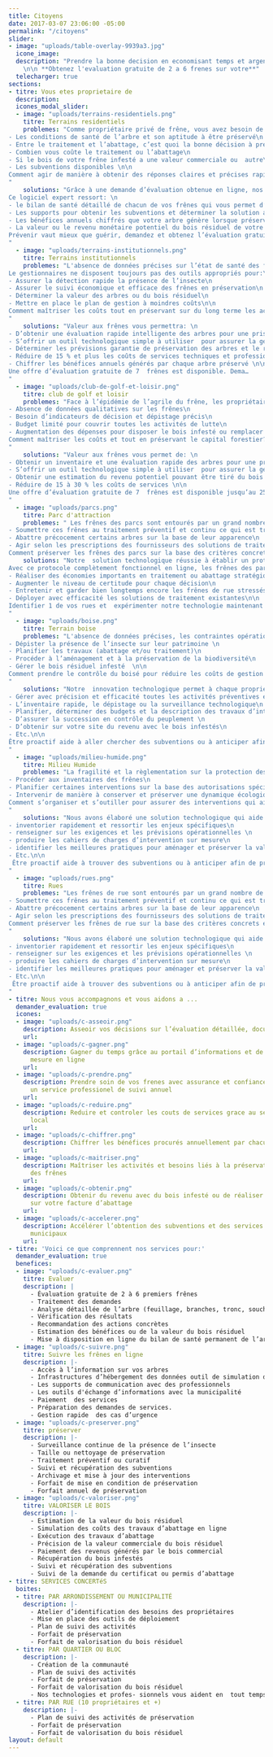 ```yaml
---
title: Citoyens
date: 2017-03-07 23:06:00 -05:00
permalink: "/citoyens"
slider:
- image: "uploads/table-overlay-9939a3.jpg"
  icone_image: 
  description: "Prendre la bonne decision en economisant temps et argent maintenant!
    \n\n **Obtenez l'evaluation gratuite de 2 a 6 frenes sur votre**"
  telecharger: true
sections:
- titre: Vous etes proprietaire de
  description: 
  icones_modal_slider:
  - image: "uploads/terrains-residentiels.png"
    titre: Terrains residentiels
    problemes: "Comme propriétaire privé de frêne, vous avez besoin de savoir :\n
- Les conditions de santé de l’arbre et son aptitude à être préservé\n
- Entre le traitement et l’abattage, c’est quoi la bonne décision à prendre;\n
- Combien vous coûte le traitement ou l’abattage\n
- Si le bois de votre frêne infesté a une valeur commerciale ou  autre\n
- Les subventions disponibles \n\n
Comment agir de manière à obtenir des réponses claires et précises rapidement?
"
    solutions: "Grâce à une demande d’évaluation obtenue en ligne, nos professionnels se déplacent sur votre propriété pour rentrer vos frênes dans le logiciel qui vous aidera a à prendre les bonnes décisions en toute circonstance en plus d’obtenir tous les services en ligne . 
Ce logiciel expert ressort: \n
- le bilan de santé détaillé de chacun de vos frênes qui vous permet d’agir à partir de la décision éclairée\n
- Les supports pour obtenir les subventions et déterminer la solution avantageuse pour vous\n
- Les bénéfices annuels chiffrés que votre arbre génère lorsque préservé (traiter entre autre)\n
- La valeur ou le revenu monétaire potentiel du bois résiduel de votre grand arbre infesté\n\n
Prévenir vaut mieux que guérir, demandez et obtenez l’évaluation gratuite de vos frênes en ligne
"
  - image: "uploads/terrains-institutionnels.png"
    titre: Terrains institutionnels
    problemes: "L'absence de données précises sur l’état de santé des frênes est à l’origine des prises de décision tardives ou plus coûteuses pour les institutions propriétaires de frênes.
Le gestionnaires ne disposent toujours pas des outils appropriés pour:\n
- Assurer la détection rapide la présence de l’insecte\n
- Assurer le suivi économique et efficace des frênes en préservation\n
- Déterminer la valeur des arbres ou du bois résiduel\n
- Mettre en place le plan de gestion à moindres coûts\n\n
Comment maîtriser les coûts tout en préservant sur du long terme les actifs arboricoles? 
"
    solutions: "Valeur aux frênes vous permettra: \n
- D’obtenir une évaluation rapide intelligente des arbres pour une prise de décision économique\n
- S’offrir un outil technologique simple à utiliser  pour assurer la gestion de tous les services en ligne \n
- Déterminer les prévisions garantie de préservation des arbres et le revenu potentiel pouvant être tiré du bois infesté\n
- Réduire de 15 % et plus les coûts de services techniques et professionnels\n
- Chiffrer les bénéfices annuels générés par chaque arbre préservé \n\n
Une offre d’évaluation gratuite de 7  frênes est disponible. Dema…
"
  - image: "uploads/club-de-golf-et-loisir.png"
    titre: club de golf et loisir
    problemes: "Face à l’épidémie de l’agrile du frêne, les propriétaires des clubs de loisirs rencontrent les défis suivants: \n
- Absence de données qualitatives sur les frênes\n
- Besoin d’indicateurs de décision et dépistage précis\n
- Budget limité pour couvrir toutes les activités de lutte\n
- Augmentation des dépenses pour disposer le bois infesté ou remplacer les arbres abattus\n\n
Comment maîtriser les coûts et tout en préservant le capital forestier? 
"
    solutions: "Valeur aux frênes vous permet de: \n
- Obtenir un inventaire et une évaluation rapide des arbres pour une prise de décision économique\n
- S’offrir un outil technologique simple à utiliser  pour assurer la gestion de tous les services en ligne \n
- Obtenir une estimation du revenu potentiel pouvant être tiré du bois infesté\n
- Réduire de 15 à 30 % les coûts de services \n\n
Une offre d’évaluation gratuite de 7  frênes est disponible jusqu’au 25 mai. Dema…
"
  - image: "uploads/parcs.png"
    titre: Parc d'attraction
    problemes: " Les frênes des parcs sont entourés par un grand nombre de frênes qui ont un suivi moins serré. Cette problématique contraint les gestionnaires à:  \n
- Soumettre ces frênes au traitement préventif et continu ce qui est très coûteux avec des perspectives limitées de préservation durable\n
- Abattre précocement certains arbres sur la base de leur apparence\n
- Agir selon les prescriptions des fournisseurs des solutions de traitement au lieu des critères liés à l’état de santé  arbres \n\n
Comment préserver les frênes des parcs sur la base des critères concrets et des faits précis? "
    solutions: "Notre  solution technologique réussie à établir un protocole décisionnel d’intervention qui prend en compte l’ensemble des données sur les frênes environnants et les déplacements prévisibles des insectes sur le territoire. 
Avec ce protocole complètement fonctionnel en ligne, les frênes des parcs sont évalués, suivis et traités à partir faits concrets. Ce qui aide à\n
- Réaliser des économies importants en traitement ou abattage stratégique\n
- Augmenter le niveau de certitude pour chaque décision\n
- Entretenir et garder bien longtemps encore les frênes de rue stressés\n
- Déployer avec efficacité les solutions de traitement existantes\n\n
Identifier 1 de vos rues et  expérimenter notre technologie maintenant 
"
  - image: "uploads/boise.png"
    titre: Terrain boise
    problemes: "L'absence de données précises, les contraintes opérationnelles, les risques d’envahissement par les espèces **végétales nuisibles** (nerprun par exemple) sont les enjeux ou défis  des propriétaires de boisés urbains qui doivent :\n
- Dépister la présence de l’insecte sur leur patrimoine \n
- Planifier les travaux (abattage et/ou traitement)\n
- Procéder à l’aménagement et à la préservation de la biodiversité\n
- Gérer le bois résiduel infesté  \n\n
Comment prendre le contrôle du boisé pour réduire les coûts de gestion et limiter les impacts dans la durée ?
"
    solutions: "Notre  innovation technologique permet à chaque propriétaire de boisé d'obtenir des services professionnels dont les résultats sont disponibles en ligne et permettent  de:\n
- Gérer avec précision et efficacité toutes les activités préventives et intensives\n
- L’inventaire rapide, le dépistage ou la surveillance technologique\n
- Planifier, déterminer des budgets et la description des travaux d’intervention\n
- D’assurer la succession en contrôle du peuplement \n
- D’obtenir sur votre site du revenu avec le bois infestés\n
- Etc.\n\n
Être proactif aide à aller chercher des subventions ou à anticiper afin de prendre les décisions économiques
"
  - image: "uploads/milieu-humide.png"
    titre: Milieu Humide
    problemes: "La fragilité et la règlementation sur la protection des milieux augmentent le niveau d’exigences et de supervision pour les gestionnaires qui doivent:\n
- Procéder aux inventaires des frênes\n
- Planifier certaines interventions sur la base des autorisations spécifiques\n
- Intervenir de manière à conserver et préserver une dynamique écologique appropriée à ces milieux.\n\n
Comment s’organiser et s’outiller pour assurer des interventions qui aident à préserver la sensibilité, et à respecter l’ensemble des réglementations? 
"
    solutions: "Nous avons élaboré une solution technologique qui aide à dimensionner et documenter chaque écosystème fragile de manière à générer selon le besoin des outils et pour:\n
- inventorier rapidement et ressortir les enjeux spécifiques\n
- renseigner sur les exigences et les prévisions opérationnelles \n
- produire les cahiers de charges d’intervention sur mesure\n
- identifier les meilleures pratiques pour aménager et préserver la valeur écologique de ces écosystèmes\n
- Etc.\n\n
 Être proactif aide à trouver des subventions ou à anticiper afin de prendre les décisions économiques
"
  - image: "uploads/rues.png"
    titre: Rues
    problemes: "Les frênes de rue sont entourés par un grand nombre de frênes qui ont un suivi moins serré. Cette problématique contraint les gestionnaires à:  \n
- Soumettre ces frênes au traitement préventif et continu ce qui est très coûteux avec des perspectives limitées de préservation durable\n
- Abattre précocement certains arbres sur la base de leur apparence\n
- Agir selon les prescriptions des fournisseurs des solutions de traitement au lieu des critères liés à l’état de santé  arbres \n\n
Comment préserver les frênes de rue sur la base des critères concrets et des faits précis?   
"
    solutions: "Nous avons élaboré une solution technologique qui aide à dimensionner et documenter chaque écosystème fragile de manière à générer selon le besoin des outils et pour:\n
- inventorier rapidement et ressortir les enjeux spécifiques\n
- renseigner sur les exigences et les prévisions opérationnelles \n
- produire les cahiers de charges d’intervention sur mesure\n
- identifier les meilleures pratiques pour aménager et préserver la valeur écologique de ces écosystèmes\n
- Etc.\n\n
 Être proactif aide à trouver des subventions ou à anticiper afin de prendre les décisions économiques
"
- titre: Nous vous accompagnons et vous aidons a ...
  demander_evaluation: true
  icones:
  - image: "uploads/c-asseoir.png"
    description: Asseoir vos décisions sur l’évaluation détaillée, documentée et informatisée
    url: 
  - image: "uploads/c-gagner.png"
    description: Gagner du temps grâce au portail d’informations et de services sur
      mesure en ligne
    url: 
  - image: "uploads/c-prendre.png"
    description: Prendre soin de vos frenes avec assurance et confiance en utilisant
      un service professionel de suivi annuel
    url: 
  - image: "uploads/c-reduire.png"
    description: Reduire et controler les couts de services grace au service concerte
      local
    url: 
  - image: "uploads/c-chiffrer.png"
    description: Chiffrer les bénéfices procurés annuellement par chacun des arbres.
    url: 
  - image: "uploads/c-maitriser.png"
    description: Maîtriser les activités et besoins liés à la préservation ou à l’abattage
      des frênes
    url: 
  - image: "uploads/c-obtenir.png"
    description: Obtenir du revenu avec du bois infesté ou de réaliser des économies
      sur votre facture d’abattage
    url: 
  - image: "uploads/c-accelerer.png"
    description: Accélérer l’obtention des subventions et des services de soutien
      municipaux
    url: 
- titre: 'Voici ce que comprennent nos services pour:'
  demander_evaluation: true
  benefices:
  - image: "uploads/c-evaluer.png"
    titre: Evaluer
    description: |
      - Évaluation gratuite de 2 à 6 premiers frênes
      - Traitement des demandes
      - Analyse détaillée de l’arbre (feuillage, branches, tronc, souche)
      - Vérification des résultats
      - Recommandation des actions concrètes
      - Estimation des bénéfices ou de la valeur du bois résiduel
      - Mise à disposition en ligne du bilan de santé permanent de l’arbre
  - image: "uploads/c-suivre.png"
    titre: Suivre les frênes en ligne
    description: |-
      - Accès à l’information sur vos arbres
      - Infrastructures d’hébergement des données outil de simulation des coûtsde service
      - Les supports de communication avec des professionnels
      - Les outils d'échange d’informations avec la municipalité
      - Paiement  des services
      - Préparation des demandes de services.
      - Gestion rapide  des cas d’urgence
  - image: "uploads/c-preserver.png"
    titre: préserver
    description: |-
      - Surveillance continue de la présence de l’insecte
      - Taille ou nettoyage de préservation
      - Traitement préventif ou curatif
      - Suivi et récupération des subventions
      - Archivage et mise à jour des interventions
      - Forfait de mise en condition de préservation
      - Forfait annuel de préservation
  - image: "uploads/c-valoriser.png"
    titre: VALORISER LE BOIS
    description: |-
      - Estimation de la valeur du bois résiduel
      - Simulation des coûts des travaux d’abattage en ligne
      - Exécution des travaux d’abattage
      - Précision de la valeur commerciale du bois résiduel
      - Paiement des revenus générés par le bois commercial
      - Récupération du bois infestés
      - Suivi et récupération des subventions
      - Suivi de la demande du certificat ou permis d’abattage
- titre: SERVICES CONCERTéS
  boites:
  - titre: PAR ARRONDISSEMENT OU MUNICIPALITÉ
    description: |-
      - Atelier d’identification des besoins des propriétaires
      - Mise en place des outils de déploiement
      - Plan de suivi des activités
      - Forfait de préservation
      - Forfait de valorisation du bois résiduel
  - titre: PAR QUARTIER OU BLOC
    description: |-
      - Création de la communauté
      - Plan de suivi des activités
      - Forfait de préservation
      - Forfait de valorisation du bois résiduel
      - Nos technologies et profes- sionnels vous aident en  tout temps
  - titre: PAR RUE (10 propriétaires et +)
    description: |-
      - Plan de suivi des activités de préservation
      - Forfait de préservation
      - Forfait de valorisation du bois résiduel
layout: default
---
```


